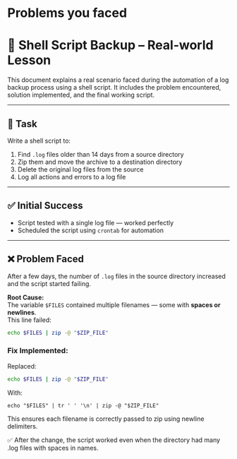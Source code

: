 # Problems you faced

# 🧰 Shell Script Backup – Real-world Lesson

This document explains a real scenario faced during the automation of a log backup process using a shell script. It includes the problem encountered, solution implemented, and the final working script.

---

## 📝 Task

Write a shell script to:

1. Find `.log` files older than 14 days from a source directory  
2. Zip them and move the archive to a destination directory  
3. Delete the original log files from the source  
4. Log all actions and errors to a log file  

---

## ✅ Initial Success

- Script tested with a single log file — worked perfectly  
- Scheduled the script using `crontab` for automation  

---

## ❌ Problem Faced

After a few days, the number of `.log` files in the source directory increased and the script started failing.

**Root Cause:**  
The variable `$FILES` contained multiple filenames — some with **spaces or newlines**.  
This line failed:


```bash
echo $FILES | zip -@ "$ZIP_FILE"
```
### Fix Implemented:
Replaced:
```bash
echo $FILES | zip -@ "$ZIP_FILE"
```
With:
```
echo "$FILES" | tr ' ' '\n' | zip -@ "$ZIP_FILE"
```

This ensures each filename is correctly passed to zip using newline delimiters.

✅ After the change, the script worked even when the directory had many .log files with spaces in names.
